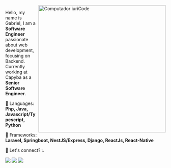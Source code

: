 <img src="https://raw.githubusercontent.com/MicaelliMedeiros/micaellimedeiros/master/image/computer-illustration.png" min-width="400px" max-width="400px" width="400px" align="right" alt="Computador iuriCode">
<p align="left"> 
  Hello, my name is Gabriel, I am a <strong>Software Engineer</strong> passionate about web development, focusing on Backend.<br>
  Currently working at Capyba as a <strong>Senior Software Engineer</strong>.
</p>
<p align="left">
  🦄 Languages: <strong>Php, Java, Javascript/Typescript, Python</strong>
</p>
<p align="left">
  💼 Frameworks: <strong>Laravel, Springboot, NestJS/Express, Django, ReactJs, React-Native</strong>
</p>
<p align="left">
  💌 Let's connect? ⤵️
</p>
<p align="left">
  <a href="mailto:glimasdev@gmail.com" alt="Gmail">
  <img src="https://img.shields.io/badge/-Gmail-FF0000?style=flat-square&labelColor=FF0000&logo=gmail&logoColor=white&link=glimasdev@gmail.com" /></a>
  <a href="https://www.linkedin.com/in/lmzgabriel" alt="Linkedin">
  <img src="https://img.shields.io/badge/-Linkedin-0e76a8?style=flat-square&logo=Linkedin&logoColor=white&link=https://www.linkedin.com/in/lmzgabriel" /></a>
  <a href="https://www.instagram.com/glimadev" alt="Instagram">
  <img src="https://img.shields.io/badge/-Instagram-DF0174?style=flat-square&labelColor=DF0174&logo=instagram&logoColor=white&link=https://www.instagram.com/glimadev"/></a>
</p>
